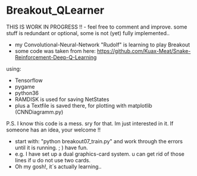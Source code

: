 # Breakout_QLearner
THIS IS WORK IN PROGRESS !! - feel free to comment and improve. some stuff is redundant or optional, some is not (yet) fully implemented..


- my Convolutional-Neural-Network "Rudolf" is learning to play Breakout
- some code was taken from here: https://github.com/Kuax-Meat/Snake-Reinforcement-Deep-Q-Learning

using:
- Tensorflow
- pygame
- python36
- RAMDISK is used for saving NetStates 
- plus a Textfile is saved there, for plotting with matplotlib (CNNDiagramm.py)


P.S. I know this code is a mess. sry for that. Im just interested in it.
     If someone has an idea, your welcome !!

- start with: "python breakout07_train.py" and work through the errors until it is running. ; ) have fun.
- e.g. I have set up a dual graphics-card system. u can get rid of those lines if u do not use two cards.
- Oh my gosh!, it´s actually learning..


